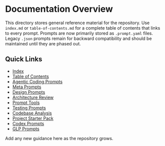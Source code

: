 # Documentation Overview

This directory stores general reference material for the repository. Use
`index.md` or `table-of-contents.md` for a complete table of contents that links to every prompt.
Prompts are now primarily stored as `.prompt.yaml` files. Legacy `.json` prompts
remain for backward compatibility and should be maintained until they are
phased out.

## Quick Links

- [Index](index.md)
- [Table of Contents](table-of-contents.md)
- [Agentic Coding Prompts](../agentic_coding/overview.md)
- [Meta Prompts](../meta_prompts/overview.md)
- [Design Prompts](../design_prompts/overview.md)
- [Architecture Review](../architecture_review/overview.md)
- [Prompt Tools](../prompt_tools/overview.md)
- [Testing Prompts](../testing_prompts/overview.md)
- [Codebase Analysis](../codebase_analysis/overview.md)
- [Project Starter Pack](../starter_pack/overview.md)
- [Codex Prompts](../codex_prompts/overview.md)
- [GLP Prompts](../glp_prompts/overview.md)

Add any new guidance here as the repository grows.
